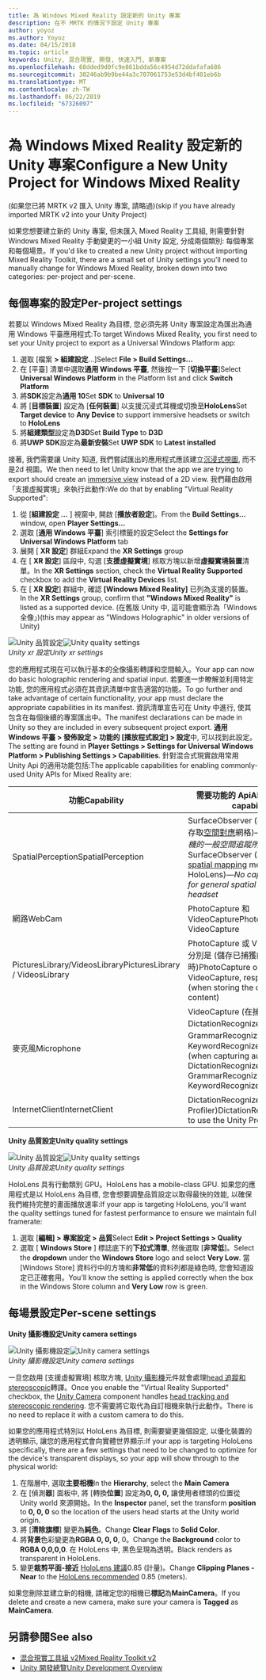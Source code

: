 ```yaml
---
title: 為 Windows Mixed Reality 設定新的 Unity 專案
description: 在不 MRTK 的情況下設定 Unity 專案
author: yoyoz
ms.author: Yoyoz
ms.date: 04/15/2018
ms.topic: article
keywords: Unity, 混合現實, 開發, 快速入門, 新專案
ms.openlocfilehash: 68dded9d0fc9e861bdda56c4954d72ddafafa686
ms.sourcegitcommit: 30246ab9b9be44a3c707061753e53d4bf401eb6b
ms.translationtype: MT
ms.contentlocale: zh-TW
ms.lasthandoff: 06/22/2019
ms.locfileid: "67326097"
---
```

# <a name="configure-a-new-unity-project-for-windows-mixed-reality"></a><span data-ttu-id="f8cb8-104">為 Windows Mixed Reality 設定新的 Unity 專案</span><span class="sxs-lookup"><span data-stu-id="f8cb8-104">Configure a New Unity Project for Windows Mixed Reality</span></span> 

<span data-ttu-id="f8cb8-105">(如果您已將 MRTK v2 匯入 Unity 專案, 請略過)</span><span class="sxs-lookup"><span data-stu-id="f8cb8-105">(skip if you have already imported MRTK v2 into your Unity Project)</span></span>

<span data-ttu-id="f8cb8-106">如果您想要建立新的 Unity 專案, 但未匯入 Mixed Reality 工具組, 則需要針對 Windows Mixed Reality 手動變更的一小組 Unity 設定, 分成兩個類別: 每個專案和每個場景。</span><span class="sxs-lookup"><span data-stu-id="f8cb8-106">If you'd like to created a new Unity project without importing Mixed Reality Toolkit, there are a small set of Unity settings you'll need to manually change for Windows Mixed Reality, broken down into two categories: per-project and per-scene.</span></span>

## <a name="per-project-settings"></a><span data-ttu-id="f8cb8-107">每個專案的設定</span><span class="sxs-lookup"><span data-stu-id="f8cb8-107">Per-project settings</span></span>

<span data-ttu-id="f8cb8-108">若要以 Windows Mixed Reality 為目標, 您必須先將 Unity 專案設定為匯出為通用 Windows 平臺應用程式:</span><span class="sxs-lookup"><span data-stu-id="f8cb8-108">To target Windows Mixed Reality, you first need to set your Unity project to export as a Universal Windows Platform app:</span></span> 
1. <span data-ttu-id="f8cb8-109">選取 [檔案 **> 組建設定**...]</span><span class="sxs-lookup"><span data-stu-id="f8cb8-109">Select **File > Build Settings...**</span></span>
2. <span data-ttu-id="f8cb8-110">在 [平臺] 清單中選取**通用 Windows 平臺**, 然後按一下 [**切換平臺**]</span><span class="sxs-lookup"><span data-stu-id="f8cb8-110">Select **Universal Windows Platform** in the Platform list and click **Switch Platform**</span></span>
3. <span data-ttu-id="f8cb8-111">將**SDK**設定為**通用 10**</span><span class="sxs-lookup"><span data-stu-id="f8cb8-111">Set **SDK** to **Universal 10**</span></span>
4. <span data-ttu-id="f8cb8-112">將 [**目標裝置**] 設定為 [**任何裝置**] 以支援沉浸式耳機或切換至**HoloLens**</span><span class="sxs-lookup"><span data-stu-id="f8cb8-112">Set **Target device** to **Any Device** to support immersive headsets or switch to **HoloLens**</span></span>
5. <span data-ttu-id="f8cb8-113">將**組建類型**設定為**D3D**</span><span class="sxs-lookup"><span data-stu-id="f8cb8-113">Set **Build Type** to **D3D**</span></span>
6. <span data-ttu-id="f8cb8-114">將**UWP SDK**設定為**最新安裝**</span><span class="sxs-lookup"><span data-stu-id="f8cb8-114">Set **UWP SDK** to **Latest installed**</span></span>

<span data-ttu-id="f8cb8-115">接著, 我們需要讓 Unity 知道, 我們嘗試匯出的應用程式應該建立[沉浸式視圖](app-views.md), 而不是2d 視圖。</span><span class="sxs-lookup"><span data-stu-id="f8cb8-115">We then need to let Unity know that the app we are trying to export should create an [immersive view](app-views.md) instead of a 2D view.</span></span> <span data-ttu-id="f8cb8-116">我們藉由啟用「支援虛擬實境」來執行此動作:</span><span class="sxs-lookup"><span data-stu-id="f8cb8-116">We do that by enabling "Virtual Reality Supported":</span></span>
1. <span data-ttu-id="f8cb8-117">從 [**組建設定 ...** ] 視窗中, 開啟 [**播放者設定**]。</span><span class="sxs-lookup"><span data-stu-id="f8cb8-117">From the **Build Settings...** window, open **Player Settings...**</span></span>
2. <span data-ttu-id="f8cb8-118">選取 [**通用 Windows 平臺**] 索引標籤的設定</span><span class="sxs-lookup"><span data-stu-id="f8cb8-118">Select the **Settings for Universal Windows Platform** tab</span></span>
3. <span data-ttu-id="f8cb8-119">展開 [ **XR 設定**] 群組</span><span class="sxs-lookup"><span data-stu-id="f8cb8-119">Expand the **XR Settings** group</span></span>
4. <span data-ttu-id="f8cb8-120">在 [ **XR 設定**] 區段中, 勾選 [**支援虛擬實境**] 核取方塊以新增**虛擬實境裝置**清單。</span><span class="sxs-lookup"><span data-stu-id="f8cb8-120">In the **XR Settings** section, check the **Virtual Reality Supported** checkbox to add the **Virtual Reality Devices** list.</span></span>
5. <span data-ttu-id="f8cb8-121">在 [ **XR 設定**] 群組中, 確認 **[Windows Mixed Reality]** 已列為支援的裝置。</span><span class="sxs-lookup"><span data-stu-id="f8cb8-121">In the **XR Settings** group, confirm that **"Windows Mixed Reality"** is listed as a supported device.</span></span> <span data-ttu-id="f8cb8-122">(在舊版 Unity 中, 這可能會顯示為「Windows 全像」)</span><span class="sxs-lookup"><span data-stu-id="f8cb8-122">(this may appear as "Windows Holographic" in older versions of Unity)</span></span>

<span data-ttu-id="f8cb8-123">![Unity 品質設定](images/getting-started-unity-quality-settings.jpg)</span><span class="sxs-lookup"><span data-stu-id="f8cb8-123">![Unity quality settings](images/getting-started-unity-quality-settings.jpg)</span></span><br>
<span data-ttu-id="f8cb8-124">*Unity xr 設定*</span><span class="sxs-lookup"><span data-stu-id="f8cb8-124">*Unity xr settings*</span></span>

<span data-ttu-id="f8cb8-125">您的應用程式現在可以執行基本的全像攝影轉譯和空間輸入。</span><span class="sxs-lookup"><span data-stu-id="f8cb8-125">Your app can now do basic holographic rendering and spatial input.</span></span> <span data-ttu-id="f8cb8-126">若要進一步瞭解並利用特定功能, 您的應用程式必須在其資訊清單中宣告適當的功能。</span><span class="sxs-lookup"><span data-stu-id="f8cb8-126">To go further and take advantage of certain functionality, your app must declare the appropriate capabilities in its manifest.</span></span> <span data-ttu-id="f8cb8-127">資訊清單宣告可在 Unity 中進行, 使其包含在每個後續的專案匯出中。</span><span class="sxs-lookup"><span data-stu-id="f8cb8-127">The manifest declarations can be made in Unity so they are included in every subsequent project export.</span></span> <span data-ttu-id="f8cb8-128">**通用 Windows 平臺 > 發佈設定 > 功能的 [播放程式設定] > 設定**中, 可以找到此設定。</span><span class="sxs-lookup"><span data-stu-id="f8cb8-128">The setting are found in **Player Settings > Settings for Universal Windows Platform > Publishing Settings > Capabilities**.</span></span> <span data-ttu-id="f8cb8-129">針對混合式現實啟用常用 Unity Api 的適用功能包括:</span><span class="sxs-lookup"><span data-stu-id="f8cb8-129">The applicable capabilities for enabling commonly-used Unity APIs for Mixed Reality are:</span></span>

|  <span data-ttu-id="f8cb8-130">功能</span><span class="sxs-lookup"><span data-stu-id="f8cb8-130">Capability</span></span>  |  <span data-ttu-id="f8cb8-131">需要功能的 Api</span><span class="sxs-lookup"><span data-stu-id="f8cb8-131">APIs requiring capability</span></span> | 
|----------|----------|
|  <span data-ttu-id="f8cb8-132">SpatialPerception</span><span class="sxs-lookup"><span data-stu-id="f8cb8-132">SpatialPerception</span></span>  |  <span data-ttu-id="f8cb8-133">SurfaceObserver (在 HoloLens 上存取[空間對應](spatial-mapping.md)網格)&mdash;*沒有頭戴式耳機的一般空間追蹤所需的功能*</span><span class="sxs-lookup"><span data-stu-id="f8cb8-133">SurfaceObserver (access to [spatial mapping](spatial-mapping.md) meshes on HoloLens)&mdash;*No capability needed for general spatial tracking of the headset*</span></span> | 
|  <span data-ttu-id="f8cb8-134">網路</span><span class="sxs-lookup"><span data-stu-id="f8cb8-134">WebCam</span></span>  |  <span data-ttu-id="f8cb8-135">PhotoCapture 和 VideoCapture</span><span class="sxs-lookup"><span data-stu-id="f8cb8-135">PhotoCapture and VideoCapture</span></span> | 
|  <span data-ttu-id="f8cb8-136">PicturesLibrary/VideosLibrary</span><span class="sxs-lookup"><span data-stu-id="f8cb8-136">PicturesLibrary / VideosLibrary</span></span>  |  <span data-ttu-id="f8cb8-137">PhotoCapture 或 VideoCapture, 分別是 (儲存已捕獲的內容時)</span><span class="sxs-lookup"><span data-stu-id="f8cb8-137">PhotoCapture or VideoCapture, respectively (when storing the captured content)</span></span> | 
|  <span data-ttu-id="f8cb8-138">麥克風</span><span class="sxs-lookup"><span data-stu-id="f8cb8-138">Microphone</span></span>  |  <span data-ttu-id="f8cb8-139">VideoCapture (在捕獲音訊時)、DictationRecognizer、GrammarRecognizer 和 KeywordRecognizer</span><span class="sxs-lookup"><span data-stu-id="f8cb8-139">VideoCapture (when capturing audio), DictationRecognizer, GrammarRecognizer, and KeywordRecognizer</span></span> | 
|  <span data-ttu-id="f8cb8-140">InternetClient</span><span class="sxs-lookup"><span data-stu-id="f8cb8-140">InternetClient</span></span>  |  <span data-ttu-id="f8cb8-141">DictationRecognizer (並使用 Unity Profiler)</span><span class="sxs-lookup"><span data-stu-id="f8cb8-141">DictationRecognizer (and to use the Unity Profiler)</span></span> | 

<span data-ttu-id="f8cb8-142">**Unity 品質設定**</span><span class="sxs-lookup"><span data-stu-id="f8cb8-142">**Unity quality settings**</span></span>

<span data-ttu-id="f8cb8-143">![Unity 品質設定](images/getting-started-unity-quality-settings.jpg)</span><span class="sxs-lookup"><span data-stu-id="f8cb8-143">![Unity quality settings](images/getting-started-unity-quality-settings.jpg)</span></span><br>
<span data-ttu-id="f8cb8-144">*Unity 品質設定*</span><span class="sxs-lookup"><span data-stu-id="f8cb8-144">*Unity quality settings*</span></span>

<span data-ttu-id="f8cb8-145">HoloLens 具有行動類別 GPU。</span><span class="sxs-lookup"><span data-stu-id="f8cb8-145">HoloLens has a mobile-class GPU.</span></span> <span data-ttu-id="f8cb8-146">如果您的應用程式是以 HoloLens 為目標, 您會想要調整品質設定以取得最快的效能, 以確保我們維持完整的畫面播放速率:</span><span class="sxs-lookup"><span data-stu-id="f8cb8-146">If your app is targeting HoloLens, you'll want the quality settings tuned for fastest performance to ensure we maintain full framerate:</span></span>
1. <span data-ttu-id="f8cb8-147">選取 [**編輯] > 專案設定 > 品質**</span><span class="sxs-lookup"><span data-stu-id="f8cb8-147">Select **Edit > Project Settings > Quality**</span></span>
2. <span data-ttu-id="f8cb8-148">選取 [ **Windows Store** ] 標誌底下的**下拉式清單**, 然後選取 [**非常低**]。</span><span class="sxs-lookup"><span data-stu-id="f8cb8-148">Select the **dropdown** under the **Windows Store** logo and select **Very Low**.</span></span> <span data-ttu-id="f8cb8-149">當 [Windows Store] 資料行中的方塊和**非常低**的資料列都是綠色時, 您會知道設定已正確套用。</span><span class="sxs-lookup"><span data-stu-id="f8cb8-149">You'll know the setting is applied correctly when the box in the Windows Store column and **Very Low** row is green.</span></span>

## <a name="per-scene-settings"></a><span data-ttu-id="f8cb8-150">每場景設定</span><span class="sxs-lookup"><span data-stu-id="f8cb8-150">Per-scene settings</span></span>

<span data-ttu-id="f8cb8-151">**Unity 攝影機設定**</span><span class="sxs-lookup"><span data-stu-id="f8cb8-151">**Unity camera settings**</span></span>

<span data-ttu-id="f8cb8-152">![Unity 攝影機設定](images/Unitycamerasettings.png)</span><span class="sxs-lookup"><span data-stu-id="f8cb8-152">![Unity camera settings](images/Unitycamerasettings.png)</span></span><br>
<span data-ttu-id="f8cb8-153">*Unity 攝影機設定*</span><span class="sxs-lookup"><span data-stu-id="f8cb8-153">*Unity camera settings*</span></span>

<span data-ttu-id="f8cb8-154">一旦您啟用 [支援虛擬實境] 核取方塊, [Unity 攝影機](camera-in-unity.md)元件就會處理[head 追蹤和 stereoscopic](rendering.md)轉譯。</span><span class="sxs-lookup"><span data-stu-id="f8cb8-154">Once you enable the "Virtual Reality Supported" checkbox, the [Unity Camera](camera-in-unity.md) component handles [head tracking and stereoscopic rendering](rendering.md).</span></span> <span data-ttu-id="f8cb8-155">您不需要將它取代為自訂相機來執行此動作。</span><span class="sxs-lookup"><span data-stu-id="f8cb8-155">There is no need to replace it with a custom camera to do this.</span></span>

<span data-ttu-id="f8cb8-156">如果您的應用程式特別以 HoloLens 為目標, 則需要變更幾個設定, 以優化裝置的透明顯示, 讓您的應用程式會向實體世界顯示:</span><span class="sxs-lookup"><span data-stu-id="f8cb8-156">If your app is targeting HoloLens specifically, there are a few settings that need to be changed to optimize for the device's transparent displays, so your app will show through to the physical world:</span></span>
1. <span data-ttu-id="f8cb8-157">在階層中, 選取**主要相機**</span><span class="sxs-lookup"><span data-stu-id="f8cb8-157">In the **Hierarchy**, select the **Main Camera**</span></span>
2. <span data-ttu-id="f8cb8-158">在 [偵測**器**] 面板中, 將 [轉換**位置**] 設定為**0, 0, 0,** 讓使用者標頭的位置從 Unity world 來源開始。</span><span class="sxs-lookup"><span data-stu-id="f8cb8-158">In the **Inspector** panel, set the transform **position** to **0, 0, 0** so the location of the users head starts at the Unity world origin.</span></span>
3. <span data-ttu-id="f8cb8-159">將 [**清除旗標**] 變更為**純色**。</span><span class="sxs-lookup"><span data-stu-id="f8cb8-159">Change **Clear Flags** to **Solid Color**.</span></span>
4. <span data-ttu-id="f8cb8-160">將**背景**色彩變更為**RGBA 0, 0, 0**, 0。</span><span class="sxs-lookup"><span data-stu-id="f8cb8-160">Change the **Background** color to **RGBA 0,0,0,0**.</span></span> <span data-ttu-id="f8cb8-161">在 HoloLens 中, 黑色呈現為透明。</span><span class="sxs-lookup"><span data-stu-id="f8cb8-161">Black renders as transparent in HoloLens.</span></span>
5. <span data-ttu-id="f8cb8-162">變更**裁剪平面-接近** [HoloLens 建議](camera-in-unity.md#clip-planes)0.85 (計量)。</span><span class="sxs-lookup"><span data-stu-id="f8cb8-162">Change **Clipping Planes - Near** to the [HoloLens recommended](camera-in-unity.md#clip-planes) 0.85 (meters).</span></span>

<span data-ttu-id="f8cb8-163">如果您刪除並建立新的相機, 請確定您的相機已**標記**為**MainCamera**。</span><span class="sxs-lookup"><span data-stu-id="f8cb8-163">If you delete and create a new camera, make sure your camera is **Tagged** as **MainCamera**.</span></span>


## <a name="see-also"></a><span data-ttu-id="f8cb8-164">另請參閱</span><span class="sxs-lookup"><span data-stu-id="f8cb8-164">See also</span></span>
* [<span data-ttu-id="f8cb8-165">混合現實工具組 v2</span><span class="sxs-lookup"><span data-stu-id="f8cb8-165">Mixed Reality Toolkit v2</span></span>](mrtk-getting-started.md)
* [<span data-ttu-id="f8cb8-166">Unity 開發總覽</span><span class="sxs-lookup"><span data-stu-id="f8cb8-166">Unity Development Overview</span></span>](unity-development-overview.md)
